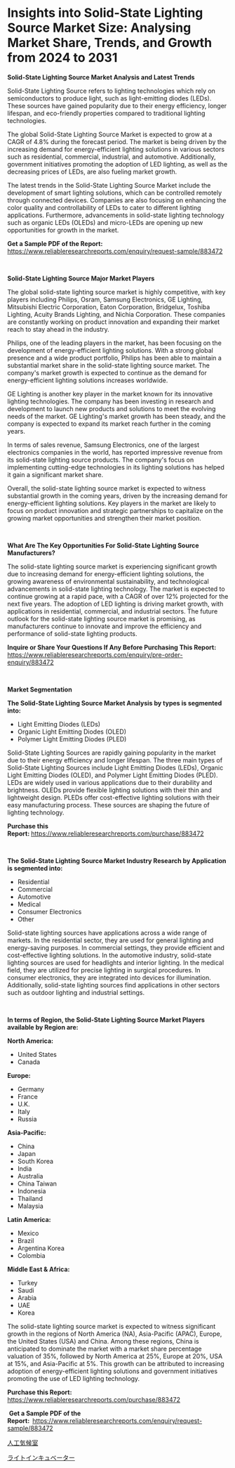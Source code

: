 <p><h1>Insights into Solid-State Lighting Source Market Size: Analysing Market Share, Trends, and Growth from 2024 to 2031</h1></p><p><strong>Solid-State Lighting Source Market Analysis and Latest Trends</strong></p>
<p><p>Solid-State Lighting Source refers to lighting technologies which rely on semiconductors to produce light, such as light-emitting diodes (LEDs). These sources have gained popularity due to their energy efficiency, longer lifespan, and eco-friendly properties compared to traditional lighting technologies.</p><p>The global Solid-State Lighting Source Market is expected to grow at a CAGR of 4.8% during the forecast period. The market is being driven by the increasing demand for energy-efficient lighting solutions in various sectors such as residential, commercial, industrial, and automotive. Additionally, government initiatives promoting the adoption of LED lighting, as well as the decreasing prices of LEDs, are also fueling market growth.</p><p>The latest trends in the Solid-State Lighting Source Market include the development of smart lighting solutions, which can be controlled remotely through connected devices. Companies are also focusing on enhancing the color quality and controllability of LEDs to cater to different lighting applications. Furthermore, advancements in solid-state lighting technology such as organic LEDs (OLEDs) and micro-LEDs are opening up new opportunities for growth in the market.</p></p>
<p><strong>Get a Sample PDF of the Report:&nbsp;</strong> <a href="https://www.reliableresearchreports.com/enquiry/request-sample/883472">https://www.reliableresearchreports.com/enquiry/request-sample/883472</a></p>
<p>&nbsp;</p>
<p><strong>Solid-State Lighting Source Major Market Players</strong></p>
<p><p>The global solid-state lighting source market is highly competitive, with key players including Philips, Osram, Samsung Electronics, GE Lighting, Mitsubishi Electric Corporation, Eaton Corporation, Bridgelux, Toshiba Lighting, Acuity Brands Lighting, and Nichia Corporation. These companies are constantly working on product innovation and expanding their market reach to stay ahead in the industry.</p><p>Philips, one of the leading players in the market, has been focusing on the development of energy-efficient lighting solutions. With a strong global presence and a wide product portfolio, Philips has been able to maintain a substantial market share in the solid-state lighting source market. The company's market growth is expected to continue as the demand for energy-efficient lighting solutions increases worldwide.</p><p>GE Lighting is another key player in the market known for its innovative lighting technologies. The company has been investing in research and development to launch new products and solutions to meet the evolving needs of the market. GE Lighting's market growth has been steady, and the company is expected to expand its market reach further in the coming years.</p><p>In terms of sales revenue, Samsung Electronics, one of the largest electronics companies in the world, has reported impressive revenue from its solid-state lighting source products. The company's focus on implementing cutting-edge technologies in its lighting solutions has helped it gain a significant market share.</p><p>Overall, the solid-state lighting source market is expected to witness substantial growth in the coming years, driven by the increasing demand for energy-efficient lighting solutions. Key players in the market are likely to focus on product innovation and strategic partnerships to capitalize on the growing market opportunities and strengthen their market position.</p></p>
<p>&nbsp;</p>
<p><strong>What Are The Key Opportunities For Solid-State Lighting Source Manufacturers?</strong></p>
<p><p>The solid-state lighting source market is experiencing significant growth due to increasing demand for energy-efficient lighting solutions, the growing awareness of environmental sustainability, and technological advancements in solid-state lighting technology. The market is expected to continue growing at a rapid pace, with a CAGR of over 12% projected for the next five years. The adoption of LED lighting is driving market growth, with applications in residential, commercial, and industrial sectors. The future outlook for the solid-state lighting source market is promising, as manufacturers continue to innovate and improve the efficiency and performance of solid-state lighting products.</p></p>
<p><strong>Inquire or Share Your Questions If Any Before Purchasing This Report:</strong> <a href="https://www.reliableresearchreports.com/enquiry/pre-order-enquiry/883472">https://www.reliableresearchreports.com/enquiry/pre-order-enquiry/883472</a></p>
<p>&nbsp;</p>
<p><strong>Market Segmentation</strong></p>
<p><strong>The Solid-State Lighting Source Market Analysis by types is segmented into:</strong></p>
<p><ul><li>Light Emitting Diodes (LEDs)</li><li>Organic Light Emitting Diodes (OLED)</li><li>Polymer Light Emitting Diodes (PLED)</li></ul></p>
<p><p>Solid-State Lighting Sources are rapidly gaining popularity in the market due to their energy efficiency and longer lifespan. The three main types of Solid-State Lighting Sources include Light Emitting Diodes (LEDs), Organic Light Emitting Diodes (OLED), and Polymer Light Emitting Diodes (PLED). LEDs are widely used in various applications due to their durability and brightness. OLEDs provide flexible lighting solutions with their thin and lightweight design. PLEDs offer cost-effective lighting solutions with their easy manufacturing process. These sources are shaping the future of lighting technology.</p></p>
<p><strong>Purchase this Report:&nbsp;</strong><a href="https://www.reliableresearchreports.com/purchase/883472">https://www.reliableresearchreports.com/purchase/883472</a></p>
<p>&nbsp;</p>
<p><strong>The Solid-State Lighting Source Market Industry Research by Application is segmented into:</strong></p>
<p><ul><li>Residential</li><li>Commercial</li><li>Automotive</li><li>Medical</li><li>Consumer Electronics</li><li>Other</li></ul></p>
<p><p>Solid-state lighting sources have applications across a wide range of markets. In the residential sector, they are used for general lighting and energy-saving purposes. In commercial settings, they provide efficient and cost-effective lighting solutions. In the automotive industry, solid-state lighting sources are used for headlights and interior lighting. In the medical field, they are utilized for precise lighting in surgical procedures. In consumer electronics, they are integrated into devices for illumination. Additionally, solid-state lighting sources find applications in other sectors such as outdoor lighting and industrial settings.</p></p>
<p>&nbsp;</p>
<p><strong>In terms of Region, the Solid-State Lighting Source Market Players available by Region are:</strong></p>
<p>
    <p> <strong> North America: </strong>
        <ul>
            <li>United States</li>
            <li>Canada</li>
        </ul>
        </p> 
    <p> <strong> Europe: </strong>
        <ul>
            <li>Germany</li>
            <li>France</li>
            <li>U.K.</li>
            <li>Italy</li>
            <li>Russia</li>
        </ul>
        </p> 
    <p> <strong> Asia-Pacific: </strong>
        <ul>
            <li>China</li>
            <li>Japan</li>
            <li>South Korea</li>
            <li>India</li>
            <li>Australia</li>
            <li>China Taiwan</li>
            <li>Indonesia</li>
            <li>Thailand</li>
            <li>Malaysia</li>
        </ul>
        </p> 
    <p> <strong> Latin America: </strong>
        <ul>
            <li>Mexico</li>
            <li>Brazil</li>
            <li>Argentina Korea</li>
            <li>Colombia</li>
        </ul>
        </p> 
    <p> <strong> Middle East & Africa: </strong>
        <ul>
            <li>Turkey</li>
            <li>Saudi</li>
            <li>Arabia</li>
            <li>UAE</li>
            <li>Korea</li>
        </ul>
    </p>
    </p>
<p><p>The solid-state lighting source market is expected to witness significant growth in the regions of North America (NA), Asia-Pacific (APAC), Europe, the United States (USA) and China. Among these regions, China is anticipated to dominate the market with a market share percentage valuation of 35%, followed by North America at 25%, Europe at 20%, USA at 15%, and Asia-Pacific at 5%. This growth can be attributed to increasing adoption of energy-efficient lighting solutions and government initiatives promoting the use of LED lighting technology.</p></p>
<p><strong>Purchase this Report: </strong><a href="https://www.reliableresearchreports.com/purchase/883472">https://www.reliableresearchreports.com/purchase/883472</a></p>
<p>&nbsp;<strong>Get a Sample PDF of the Report:&nbsp;&nbsp;</strong><a href="https://www.reliableresearchreports.com/enquiry/request-sample/883472">https://www.reliableresearchreports.com/enquiry/request-sample/883472</a></p>
<p><strong></strong></p>
<p><p><a href="https://github.com/KaydenJohns1964/Market-Research-Report-List-1/blob/main/574045112689.md">人工気候室</a></p><p><a href="https://github.com/marbadji/Market-Research-Report-List-1/blob/main/402107712688.md">ライトインキュベーター</a></p></p>